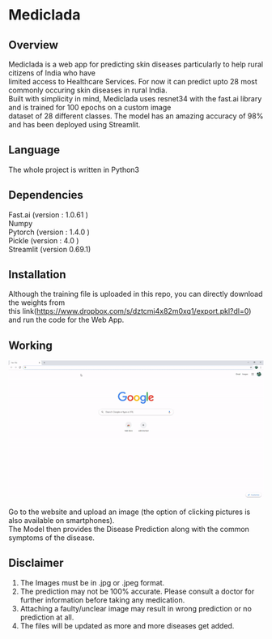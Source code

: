 # Mediclada

## Overview
Mediclada is a web app for predicting skin diseases particularly to help rural citizens of India who have \
limited access to Healthcare Services. For now it can predict upto 28 most commonly occuring skin diseases in rural India.\
Built with simplicity in mind, Mediclada uses resnet34 with the fast.ai library and is trained for 100 epochs on a custom image \
dataset of 28 different classes. The model has an amazing accuracy of 98% and has been deployed using Streamlit.

## Language
The whole project is written in Python3

## Dependencies 
Fast.ai (version : 1.0.61 ) \
Numpy \
Pytorch (version : 1.4.0 ) \
Pickle (version : 4.0 ) \
Streamlit (version 0.69.1) 

## Installation
Although the training file is uploaded in this repo, you can directly download the weights from \
this link(https://www.dropbox.com/s/dztcmi4x82m0xq1/export.pkl?dl=0) and run the code for the Web App.

## Working
![](walkthrough.gif)

Go to the website and upload an image (the option of clicking pictures is also available on smartphones). \
The Model then provides the Disease Prediction along with the common symptoms of the disease.


## Disclaimer
1) The Images must be in .jpg or .jpeg format. 
2) The prediction may not be 100% accurate. Please consult a doctor for further information before taking any medication. 
3) Attaching a faulty/unclear image may result in wrong prediction or no prediction at all.
4) The files will be updated as more and more diseases get added.
